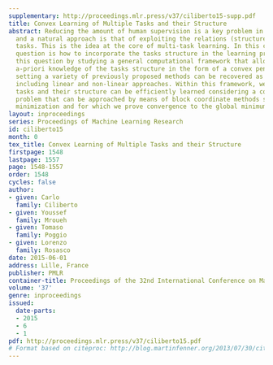 ```yaml
---
supplementary: http://proceedings.mlr.press/v37/ciliberto15-supp.pdf
title: Convex Learning of Multiple Tasks and their Structure
abstract: Reducing the amount of human supervision is a key problem in machine learning
  and a natural approach is that of exploiting the relations (structure) among different
  tasks. This is the idea at the core of multi-task learning. In this context a fundamental
  question is how to incorporate the tasks structure in the learning problem. We tackle
  this question by studying a general computational framework that allows to encode
  a-priori knowledge of the tasks structure in the form of a convex penalty; in this
  setting a variety of previously proposed methods can be recovered as special cases,
  including linear and non-linear approaches. Within this framework, we show that
  tasks and their structure can be efficiently learned considering a convex optimization
  problem that can be approached by means of block coordinate methods such as alternating
  minimization and for which we prove convergence to the global minimum.
layout: inproceedings
series: Proceedings of Machine Learning Research
id: ciliberto15
month: 0
tex_title: Convex Learning of Multiple Tasks and their Structure
firstpage: 1548
lastpage: 1557
page: 1548-1557
order: 1548
cycles: false
author:
- given: Carlo
  family: Ciliberto
- given: Youssef
  family: Mroueh
- given: Tomaso
  family: Poggio
- given: Lorenzo
  family: Rosasco
date: 2015-06-01
address: Lille, France
publisher: PMLR
container-title: Proceedings of the 32nd International Conference on Machine Learning
volume: '37'
genre: inproceedings
issued:
  date-parts:
  - 2015
  - 6
  - 1
pdf: http://proceedings.mlr.press/v37/ciliberto15.pdf
# Format based on citeproc: http://blog.martinfenner.org/2013/07/30/citeproc-yaml-for-bibliographies/
---
```

